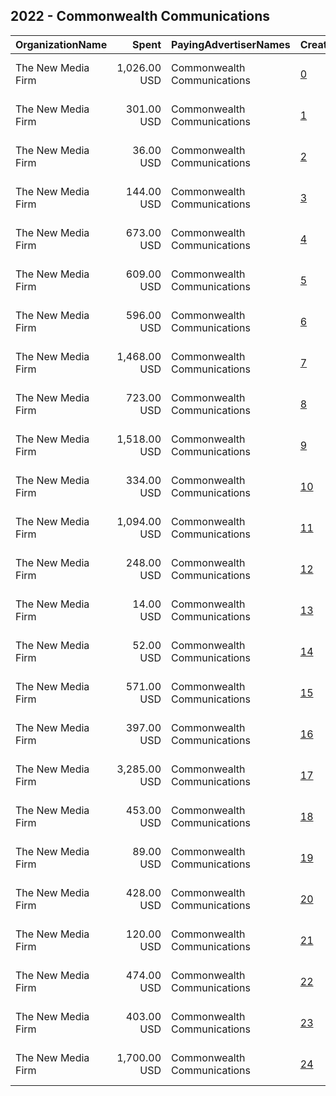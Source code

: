 ## 2022 - Commonwealth Communications 
|OrganizationName|Spent|PayingAdvertiserNames|CreativeUrls|Impressions|Genders|AgeBrackets|CountryCodes|BillingAddresses|CandidateBallotInformation|
|:---|---:|:---|:---|---:|:---|:---|:---|:---|:---|
|The New Media Firm|1,026.00 USD|Commonwealth Communications|[0](https://www.snap.com/political-ads/asset/c28371a1aaf524469d33fff7021acd0842ddd9b39c234900ace38c0ae56f6199?mediaType=mp4)|49,284||18+|united states|"1730 Rhode Island Ave, NW Ste 213,Washington,20036,US"|Commonwealth Communications|
|The New Media Firm|301.00 USD|Commonwealth Communications|[1](https://www.snap.com/political-ads/asset/52788218f03f24a5baae5cc29af0d15ddaaa4e700b3354a1bb45d6996698a084?mediaType=mp4)|17,455||18+|united states|"1730 Rhode Island Ave, NW Ste 213,Washington,20036,US"|Commonwealth Communications|
|The New Media Firm|36.00 USD|Commonwealth Communications|[2](https://www.snap.com/political-ads/asset/b693a5c3746b60f462a63dbd82a2f4e81b98b1abefb54c4b96d6aaddbdd49df8?mediaType=mp4)|1,948||18+|united states|"1730 Rhode Island Ave, NW Ste 213,Washington,20036,US"|Commonwealth Communications|
|The New Media Firm|144.00 USD|Commonwealth Communications|[3](https://www.snap.com/political-ads/asset/b7a7448263e57fc14e2cca92eca70e6c62da4e4f50562866ed9ff6560e260e41?mediaType=mp4)|6,868||18+|united states|"1730 Rhode Island Ave, NW Ste 213,Washington,20036,US"|Commonwealth Communications|
|The New Media Firm|673.00 USD|Commonwealth Communications|[4](https://www.snap.com/political-ads/asset/0f1682dabbf570cd77597301e084e63b79a7a23914d4169a972851839d6f82c0?mediaType=mp4)|30,017||18+|united states|"1730 Rhode Island Ave, NW Ste 213,Washington,20036,US"|Commonwealth Communications|
|The New Media Firm|609.00 USD|Commonwealth Communications|[5](https://www.snap.com/political-ads/asset/b693a5c3746b60f462a63dbd82a2f4e81b98b1abefb54c4b96d6aaddbdd49df8?mediaType=mp4)|25,816||18+|united states|"1730 Rhode Island Ave, NW Ste 213,Washington,20036,US"|Commonwealth Communications|
|The New Media Firm|596.00 USD|Commonwealth Communications|[6](https://www.snap.com/political-ads/asset/b7a7448263e57fc14e2cca92eca70e6c62da4e4f50562866ed9ff6560e260e41?mediaType=mp4)|29,822||18+|united states|"1730 Rhode Island Ave, NW Ste 213,Washington,20036,US"|Commonwealth Communications|
|The New Media Firm|1,468.00 USD|Commonwealth Communications|[7](https://www.snap.com/political-ads/asset/b7a7448263e57fc14e2cca92eca70e6c62da4e4f50562866ed9ff6560e260e41?mediaType=mp4)|74,044||18+|united states|"1730 Rhode Island Ave, NW Ste 213,Washington,20036,US"|Commonwealth Communications|
|The New Media Firm|723.00 USD|Commonwealth Communications|[8](https://www.snap.com/political-ads/asset/c28371a1aaf524469d33fff7021acd0842ddd9b39c234900ace38c0ae56f6199?mediaType=mp4)|33,409||18+|united states|"1730 Rhode Island Ave, NW Ste 213,Washington,20036,US"|Commonwealth Communications|
|The New Media Firm|1,518.00 USD|Commonwealth Communications|[9](https://www.snap.com/political-ads/asset/0f1682dabbf570cd77597301e084e63b79a7a23914d4169a972851839d6f82c0?mediaType=mp4)|76,038||18+|united states|"1730 Rhode Island Ave, NW Ste 213,Washington,20036,US"|Commonwealth Communications|
|The New Media Firm|334.00 USD|Commonwealth Communications|[10](https://www.snap.com/political-ads/asset/b693a5c3746b60f462a63dbd82a2f4e81b98b1abefb54c4b96d6aaddbdd49df8?mediaType=mp4)|13,941||18+|united states|"1730 Rhode Island Ave, NW Ste 213,Washington,20036,US"|Commonwealth Communications|
|The New Media Firm|1,094.00 USD|Commonwealth Communications|[11](https://www.snap.com/political-ads/asset/b7a7448263e57fc14e2cca92eca70e6c62da4e4f50562866ed9ff6560e260e41?mediaType=mp4)|51,501||18+|united states|"1730 Rhode Island Ave, NW Ste 213,Washington,20036,US"|Commonwealth Communications|
|The New Media Firm|248.00 USD|Commonwealth Communications|[12](https://www.snap.com/political-ads/asset/52788218f03f24a5baae5cc29af0d15ddaaa4e700b3354a1bb45d6996698a084?mediaType=mp4)|11,516||18+|united states|"1730 Rhode Island Ave, NW Ste 213,Washington,20036,US"|Commonwealth Communications|
|The New Media Firm|14.00 USD|Commonwealth Communications|[13](https://www.snap.com/political-ads/asset/52788218f03f24a5baae5cc29af0d15ddaaa4e700b3354a1bb45d6996698a084?mediaType=mp4)|692||18+|united states|"1730 Rhode Island Ave, NW Ste 213,Washington,20036,US"|Commonwealth Communications|
|The New Media Firm|52.00 USD|Commonwealth Communications|[14](https://www.snap.com/political-ads/asset/c28371a1aaf524469d33fff7021acd0842ddd9b39c234900ace38c0ae56f6199?mediaType=mp4)|2,673||18+|united states|"1730 Rhode Island Ave, NW Ste 213,Washington,20036,US"|Commonwealth Communications|
|The New Media Firm|571.00 USD|Commonwealth Communications|[15](https://www.snap.com/political-ads/asset/c28371a1aaf524469d33fff7021acd0842ddd9b39c234900ace38c0ae56f6199?mediaType=mp4)|26,450||18+|united states|"1730 Rhode Island Ave, NW Ste 213,Washington,20036,US"|Commonwealth Communications|
|The New Media Firm|397.00 USD|Commonwealth Communications|[16](https://www.snap.com/political-ads/asset/0f1682dabbf570cd77597301e084e63b79a7a23914d4169a972851839d6f82c0?mediaType=mp4)|19,523||18+|united states|"1730 Rhode Island Ave, NW Ste 213,Washington,20036,US"|Commonwealth Communications|
|The New Media Firm|3,285.00 USD|Commonwealth Communications|[17](https://www.snap.com/political-ads/asset/b7a7448263e57fc14e2cca92eca70e6c62da4e4f50562866ed9ff6560e260e41?mediaType=mp4)|148,565||18+|united states|"1730 Rhode Island Ave, NW Ste 213,Washington,20036,US"|Commonwealth Communications|
|The New Media Firm|453.00 USD|Commonwealth Communications|[18](https://www.snap.com/political-ads/asset/c28371a1aaf524469d33fff7021acd0842ddd9b39c234900ace38c0ae56f6199?mediaType=mp4)|21,492||18+|united states|"1730 Rhode Island Ave, NW Ste 213,Washington,20036,US"|Commonwealth Communications|
|The New Media Firm|89.00 USD|Commonwealth Communications|[19](https://www.snap.com/political-ads/asset/52788218f03f24a5baae5cc29af0d15ddaaa4e700b3354a1bb45d6996698a084?mediaType=mp4)|3,879||18+|united states|"1730 Rhode Island Ave, NW Ste 213,Washington,20036,US"|Commonwealth Communications|
|The New Media Firm|428.00 USD|Commonwealth Communications|[20](https://www.snap.com/political-ads/asset/52788218f03f24a5baae5cc29af0d15ddaaa4e700b3354a1bb45d6996698a084?mediaType=mp4)|19,842||18+|united states|"1730 Rhode Island Ave, NW Ste 213,Washington,20036,US"|Commonwealth Communications|
|The New Media Firm|120.00 USD|Commonwealth Communications|[21](https://www.snap.com/political-ads/asset/0f1682dabbf570cd77597301e084e63b79a7a23914d4169a972851839d6f82c0?mediaType=mp4)|5,117||18+|united states|"1730 Rhode Island Ave, NW Ste 213,Washington,20036,US"|Commonwealth Communications|
|The New Media Firm|474.00 USD|Commonwealth Communications|[22](https://www.snap.com/political-ads/asset/b693a5c3746b60f462a63dbd82a2f4e81b98b1abefb54c4b96d6aaddbdd49df8?mediaType=mp4)|20,472||18+|united states|"1730 Rhode Island Ave, NW Ste 213,Washington,20036,US"|Commonwealth Communications|
|The New Media Firm|403.00 USD|Commonwealth Communications|[23](https://www.snap.com/political-ads/asset/b693a5c3746b60f462a63dbd82a2f4e81b98b1abefb54c4b96d6aaddbdd49df8?mediaType=mp4)|16,708||18+|united states|"1730 Rhode Island Ave, NW Ste 213,Washington,20036,US"|Commonwealth Communications|
|The New Media Firm|1,700.00 USD|Commonwealth Communications|[24](https://www.snap.com/political-ads/asset/0f1682dabbf570cd77597301e084e63b79a7a23914d4169a972851839d6f82c0?mediaType=mp4)|83,674||18+|united states|"1730 Rhode Island Ave, NW Ste 213,Washington,20036,US"|Commonwealth Communications|
